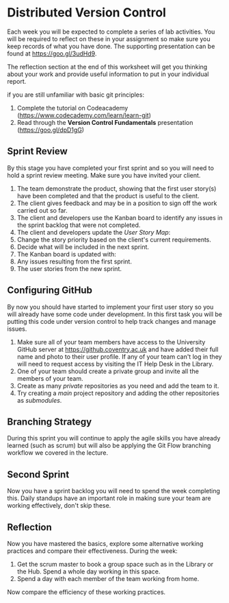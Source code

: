 
# Distributed Version Control

Each week you will be expected to complete a series of lab activities. You will be required to reflect on these in your assignment so make sure you keep records of what you have done. The supporting presentation can be found at https://goo.gl/3udHd9.

The reflection section at the end of this worksheet will get you thinking about your work and provide useful information to put in your individual report.

if you are still unfamiliar with basic git principles:

1. Complete the tutorial on Codeacademy (https://www.codecademy.com/learn/learn-git)
2. Read through the **Version Control Fundamentals** presentation (https://goo.gl/dpD1gG)

## Sprint Review

By this stage you have completed your first sprint and so you will need to hold a sprint review meeting. Make sure you have invited your client.

1. The team demonstrate the product, showing that the first user story(s) have been completed and that the product is useful to the client.
2. The client gives feedback and may be in a position to sign off the work carried out so far.
3. The client and developers use the Kanban board to identify any issues in the sprint backlog that were not completed.
4. The client and developers update the _User Story Map_:
  1. Change the story priority based on the client's current requirements.
  2. Decide what will be included in the next sprint.
5. The Kanban board is updated with:
  1. Any issues resulting from the first sprint.
  2. The user stories from the new sprint.

## Configuring GitHub
By now you should have started to implement your first user story so you will already have some code under development. In this first task you will be putting this code under version control to help track changes and manage issues.

1. Make sure all of your team members have access to the University GitHub server at https://github.coventry.ac.uk and have added their full name and photo to their user profile. If any of your team can't log in they will need to request access by visiting the IT Help Desk in the Library.
2. One of your team should create a private group and invite all the members of your team.
3. Create as many _private_ repositories as you need and add the team to it.
4. Try creating a _main_ project repository and adding the other repositories as _submodules_.

## Branching Strategy

During this sprint you will continue to apply the agile skills you have already learned (such as scrum) but will also be applying the Git Flow branching workflow we covered in the lecture.

## Second Sprint

Now you have a sprint backlog you will need to spend the week completing this. Daily standups have an important role in making sure your team are working effectively, don't skip these.

## Reflection

Now you have mastered the basics, explore some alternative working practices and compare their effectiveness. During the week:

1. Get the scrum master to book a group space such as in the Library or the Hub. Spend a whole day working in this space.
2. Spend a day with each member of the team working from home.

Now compare the efficiency of these working practices.
